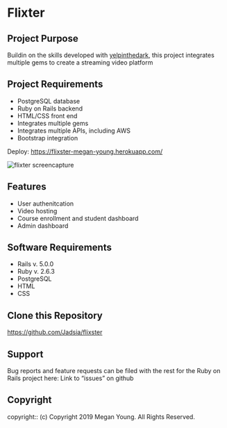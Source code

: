 # Flixter

## Project Purpose
 
 Buildin on the skills developed with [yelpinthedark](https://github.com/Jadsia/yelpinthedark), this project integrates multiple gems to create a streaming video platform
 
## Project Requirements
 
 * PostgreSQL database
 * Ruby on Rails backend
 * HTML/CSS front end
 * Integrates multiple gems
 * Integrates multiple APIs, including AWS
 * Bootstrap integration
 
Deploy: https://flixster-megan-young.herokuapp.com/
 
![flixter screencapture](https://user-images.githubusercontent.com/48420271/68521954-d7429a80-025a-11ea-9cfe-9cf4ad346290.JPG)

 
## Features

* User authenitcation
* Video hosting
* Course enrollment and student dashboard
* Admin dashboard

 
## Software Requirements
 
* Rails v. 5.0.0
* Ruby v. 2.6.3
* PostgreSQL
* HTML
* CSS
 
## Clone this Repository
https://github.com/Jadsia/flixster
 
 
## Support
Bug reports and feature requests can be filed with the rest for the Ruby on Rails project here:
Link to “issues” on github
 
## Copyright
copyright:: (c) Copyright 2019 Megan Young. All Rights Reserved.

